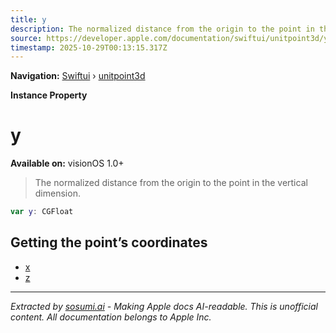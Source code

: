 ```yaml
---
title: y
description: The normalized distance from the origin to the point in the vertical dimension.
source: https://developer.apple.com/documentation/swiftui/unitpoint3d/y
timestamp: 2025-10-29T00:13:15.317Z
---
```


**Navigation:** [Swiftui](/documentation/swiftui) › [unitpoint3d](/documentation/swiftui/unitpoint3d)

**Instance Property**

# y

**Available on:** visionOS 1.0+

> The normalized distance from the origin to the point in the vertical dimension.

```swift
var y: CGFloat
```

## Getting the point’s coordinates

- [x](/documentation/swiftui/unitpoint3d/x)
- [z](/documentation/swiftui/unitpoint3d/z)

---

*Extracted by [sosumi.ai](https://sosumi.ai) - Making Apple docs AI-readable.*
*This is unofficial content. All documentation belongs to Apple Inc.*
